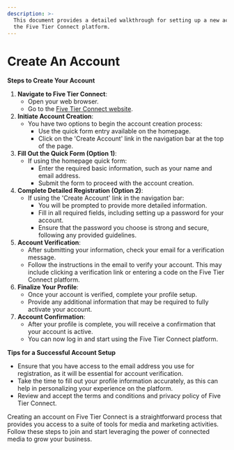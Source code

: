 ```yaml
---
description: >-
  This document provides a detailed walkthrough for setting up a new account on
  the Five Tier Connect platform.
---
```


# Create An Account

**Steps to Create Your Account**

1. **Navigate to Five Tier Connect**:
   * Open your web browser.
   * Go to the [Five Tier Connect website](https://fivetier.com/).
2. **Initiate Account Creation**:
   * You have two options to begin the account creation process:
     * Use the quick form entry available on the homepage.
     * Click on the 'Create Account' link in the navigation bar at the top of the page.
3. **Fill Out the Quick Form (Option 1)**:
   * If using the homepage quick form:
     * Enter the required basic information, such as your name and email address.
     * Submit the form to proceed with the account creation.
4. **Complete Detailed Registration (Option 2)**:
   * If using the 'Create Account' link in the navigation bar:
     * You will be prompted to provide more detailed information.
     * Fill in all required fields, including setting up a password for your account.
     * Ensure that the password you choose is strong and secure, following any provided guidelines.
5. **Account Verification**:
   * After submitting your information, check your email for a verification message.
   * Follow the instructions in the email to verify your account. This may include clicking a verification link or entering a code on the Five Tier Connect platform.
6. **Finalize Your Profile**:
   * Once your account is verified, complete your profile setup.
   * Provide any additional information that may be required to fully activate your account.
7. **Account Confirmation**:
   * After your profile is complete, you will receive a confirmation that your account is active.
   * You can now log in and start using the Five Tier Connect platform.

**Tips for a Successful Account Setup**

* Ensure that you have access to the email address you use for registration, as it will be essential for account verification.
* Take the time to fill out your profile information accurately, as this can help in personalizing your experience on the platform.
* Review and accept the terms and conditions and privacy policy of Five Tier Connect.

Creating an account on Five Tier Connect is a straightforward process that provides you access to a suite of tools for media and marketing activities. Follow these steps to join and start leveraging the power of connected media to grow your business.​​

